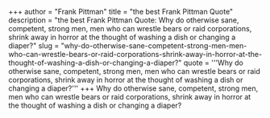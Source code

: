 +++
author = "Frank Pittman"
title = "the best Frank Pittman Quote"
description = "the best Frank Pittman Quote: Why do otherwise sane, competent, strong men, men who can wrestle bears or raid corporations, shrink away in horror at the thought of washing a dish or changing a diaper?"
slug = "why-do-otherwise-sane-competent-strong-men-men-who-can-wrestle-bears-or-raid-corporations-shrink-away-in-horror-at-the-thought-of-washing-a-dish-or-changing-a-diaper?"
quote = '''Why do otherwise sane, competent, strong men, men who can wrestle bears or raid corporations, shrink away in horror at the thought of washing a dish or changing a diaper?'''
+++
Why do otherwise sane, competent, strong men, men who can wrestle bears or raid corporations, shrink away in horror at the thought of washing a dish or changing a diaper?
